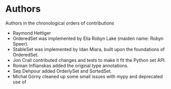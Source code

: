 # Authors

Authors in the chronological orders of contributions

- Raymond Hettiger
- OrderedSet was implemented by Elia Robyn Lake (maiden name: Robyn Speer).
- StableSet was implemented by Idan Miara, built upon the foundations of OrderedSet.
- Jon Crall contributed changes and tests to make it fit the Python set API.
- Roman Inflianskas added the original type annotations.
- Sep Dehpour added OrderlySet and SortedSet.
- Michał Górny cleaned up some small issues with mypy and deprecated use of
